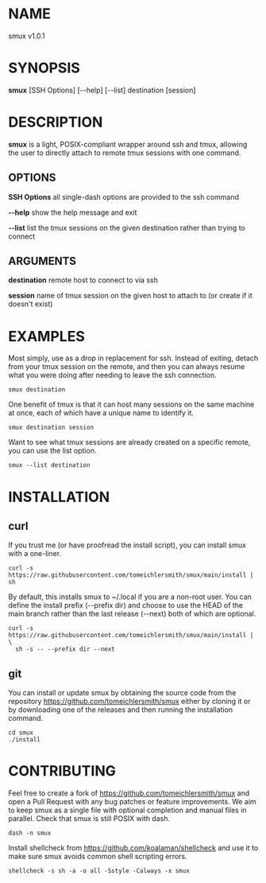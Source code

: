 # NAME

smux v1.0.1

# SYNOPSIS

**smux** [SSH Options] [\-\-help] [\-\-list] destination [session]

# DESCRIPTION

**smux** is a light, POSIX-compliant wrapper around ssh and tmux, allowing the user to directly attach to remote tmux sessions with one command.

## OPTIONS

**SSH Options** all single-dash options are provided to the ssh command

**\-\-help**      show the help message and exit

**\-\-list**      list the tmux sessions on the given destination rather than trying to connect

## ARGUMENTS

**destination**     remote host to connect to via ssh

**session**         name of tmux session on the given host to attach to (or create if it doesn't exist)

# EXAMPLES

Most simply, use as a drop in replacement for ssh. Instead of exiting, detach from your tmux session on the remote, and then you can always resume what you were doing after needing to leave the ssh connection.

    smux destination

One benefit of tmux is that it can host many sessions on the same machine at once, each of which have a unique name to identify it. 

    smux destination session

Want to see what tmux sessions are already created on a specific remote, you can use the list option.

    smux --list destination

# INSTALLATION

## curl

If you trust me (or have proofread the install script), you can install smux with a one-liner.

    curl -s https://raw.githubusercontent.com/tomeichlersmith/smux/main/install | sh 

By default, this installs smux to ~/.local if you are a non-root user.
You can define the install prefix (--prefix dir) and 
choose to use the HEAD of the main branch rather
than the last release (--next) both of which are optional.

    curl -s https://raw.githubusercontent.com/tomeichlersmith/smux/main/install | \
      sh -s -- --prefix dir --next

## git

You can install or update smux by obtaining the source code from the repository https://github.com/tomeichlersmith/smux either by cloning it or by downloading one of the releases and then running the installation command.

    cd smux
    ./install

# CONTRIBUTING

Feel free to create a fork of https://github.com/tomeichlersmith/smux and open a Pull Request with any bug patches or feature improvements. We aim to keep smux as a single file with optional completion and manual files in parallel. Check that smux is still POSIX with dash.

    dash -n smux

Install shellcheck from https://github.com/koalaman/shellcheck and use it to make sure smux avoids common shell scripting errors.

    shellcheck -s sh -a -o all -Sstyle -Calways -x smux
